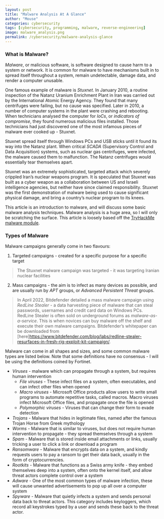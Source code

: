 ```yaml
---
layout: post
title: "Malware Analysis At A Glance"
author: "Mouse"
categories: cybersecurity
tags: [cybersecurity, programming, malware, reverse-engineering]
image: malware_analysis.png
permalink: /cybersecurity/malware-analysis-glance
---
```


### What is Malware?

_Malware_, or malicious software, is software designed to cause harm to a system or network. It is common for malware to have mechanisms built in to spread itself throughout a system, remain undetectable, damage data, and render a computer unusable.

One famous example of malware is _Stuxnet_. In January 2010, a routine inspection of the Natanz Uranium Enrichment Plant in Iran was carried out by the International Atomic Energy Agency. They found that many centrifuges were failing, but no cause was specified. Later in 2010, a number of computer systems in the plant were crashing and rebooting. When technicians analysed the computer for _IoCs_, or _indicators of compromise_, they found numerous malicious files installed. Those technicians had just discovered one of the most infamous pieces of malware ever cooked up - Stuxnet.

Stuxnet spread itself through Windows PCs and USB sticks until it found its way into the Natanz plant. When critical _SCADA_ (Supervisory Control and Data Acquisition) systems, such as nuclear gas centrifuges, were infected, the malware caused them to malfunction. The Natanz centrifuges would essentially tear themselves apart.

Stuxnet was an extremely sophisticated, targeted attack which severely crippled Iran’s nuclear weapons program. It is speculated that Stuxnet was built as a cyber weapon as a collaboration between US and Israeli intelligence agencies, but neither have since claimed responsibility. Stuxnet was the first demonstration of malware being used to cause significant physical damage, and bring a country’s nuclear program to its knees.

This article is an introduction to malware, and will discuss some basic malware analysis techniques. Malware analysis is a huge area, so I will only be scratching the surface. This article is loosely based off the [TryHackMe malware module](https://tryhackme.com/module/malware-analysis).

### Types of Malware

Malware campaigns generally come in two flavours:
1. Targeted campaigns - created for a specific purpose for a specific target
>The Stuxnet malware campaign was targeted - it was targeting Iranian nuclear facilities

2. Mass campaigns - the aim is to infect as many devices as possible, and are usually run by _APT_ groups, or _Advanced Persistent Threat_ groups.
>In April 2022, Bitdefender detailed a mass malware campaign using _RedLine Stealer_ - a data harvesting piece of malware that can steal passwords, usernames and credit card data on Windows PCs. RedLine Stealer is often sold on underground forums as _malware-as-a-service_. This is when novices can buy malware off the shelf and execute their own malware campaigns. Bitdefender’s whitepaper can be downloaded from [here]https://www.bitdefender.com/blog/labs/redline-stealer-resurfaces-in-fresh-rig-exploit-kit-campaign/.

Malware can come in all shapes and sizes, and some common malware types are listed below. Note that some definitions have no consensus - I will be using the definitions coined by Fortinet.

* _Viruses_ - malware which can propagate through a system, but requires human intervention
  * _File viruses_ - These infect files on a system, often executables, and can infect other files when opened
  * _Macro viruses_ - Microsoft Office products allow users to write small programs to automate repetitive tasks, called macros. Macro viruses infect Microsoft Office files, and propagate once the file is opened
  * _Polymorphic viruses_ - Viruses that can change their form to evade detection
* _Trojans_ - Malware that hides in legitimate files, named after the famous Trojan Horse from Greek mythology
* _Worms_ - Malware that is similar to viruses, but does not require human intervention to propagate - they spread themselves through a system
* _Spam_ - Malware that is stored inside email attachments or links, usually tricking a user to click a link or download a program
* _Ransomware_ - Malware that encrypts data on a system, and kindly requests users to pay a ransom to get their data back, usually in the form of cryptocurrencies.
* _Rootkits_ - Malware that functions as a Swiss army knife - they embed themselves deep into a system, often onto the kernel itself, and allow threat actors complete control over a system
* _Adware_ - One of the most common types of malware infection, these will cause unwanted advertisements to pop up all over a computer system
* _Spyware_ - Malware that quietly infects a system and sends personal data back to threat actors. This category includes keyloggers, which record all keystrokes typed by a user and sends these back to the threat actor.
